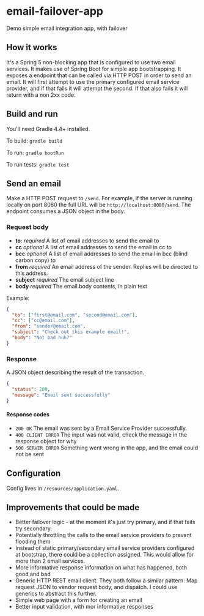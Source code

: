 # email-failover-app
Demo simple email integration app, with failover

## How it works
It's a Spring 5 non-blocking app that is configured to use two email services. It makes use of Spring Boot for simple
app bootstrapping. It exposes a endpoint that can be called via HTTP POST in order to send an email. It will first attempt
to use the primary configured email service provider, and if that fails it will attempt the second. If that also fails
it will return with a non 2xx code.

## Build and run
You'll need Gradle 4.4+ installed.

To build: `gradle build`

To run: `gradle bootRun`

To run tests: `gradle test`

## Send an email
Make a HTTP POST request to `/send`. For example, if the server is running locally on port 8080 the full URL will be `http://localhost:8080/send`.
The endpoint consumes a JSON object in the body.

### Request body
* **to**: *required* A list of email addresses to send the email to
* **cc** *optional* A list of email addresses to send the email in cc to
* **bcc** *optional* A list of email addresses to send the email in bcc (blind carbon copy) to
* **from** *required* An email address of the sender. Replies will be directed to this address.
* **subject** *required* The email subject line
* **body** *required* The email body contents, in plain text

Example:

```json
{
  "to": ["first@email.com", "second@email.com"],
  "cc": ["cc@email.com"],
  "from": "sender@email.com",
  "subject": "Check out this example email!",
  "body": "Not bad huh?"
}
```

### Response
A JSON object describing the result of the transaction.
```json
{
  "status": 200,
  "message": "Email sent successfully"
}
```

#### Response codes
* `200 OK` The email was sent by a Email Service Provider successfully.
* `400 CLIENT ERROR` The input was not valid, check the message in the response object for why
* `500 SERVER ERROR` Something went wrong in the app, and the email could not be sent

## Configuration
Config lives in `/resources/application.yaml`.

## Improvements that could be made
* Better failover logic - at the moment it's just try primary, and if that fails try secondary. 
* Potentially throttling the calls to the email service providers to prevent flooding them
* Instead of static primary/secondary email service providers configured at bootstrap, there could be a collection assigned. 
This would allow for more than 2 email services.
* More informative response information on what has happened, both good and bad
* Generic HTTP REST email client. They both follow a similar pattern: Map request JSON to vendor request body, and dispatch.
I could use generics to abstract this further.
* Simple web page with a form for creating an email
* Better input validation, with mor informative responses
